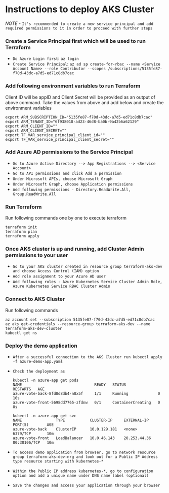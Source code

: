 # Instructions to deploy AKS Cluster

*NOTE* - `It's recommended to create a new service principal and add required permissions to it in order to proceed with further steps`

### Create a Service Principal first which will be used to run Terraform 

- `Do Azure Login first`: `az login`
- `Create Service Principal`: `az ad sp create-for-rbac --name <Service Account Name> --role Contributor --scopes /subscriptions/5135fe87-f70d-43dc-a7d5-ed71c8db7cac`

### Add following environment variables to run Terraform

Client ID will be appID and Client Secret will be provided as an output of above command. Take the values from above and add below and create the environment variables  

```
export ARM_SUBSCRIPTION_ID="5135fe87-f70d-43dc-a7d5-ed71c8db7cac"
export ARM_TENANT_ID="6f938018-ad23-46d8-ba0b-9a42b6a62129"
export ARM_CLIENT_ID=""
export ARM_CLIENT_SECRET=""
export TF_VAR_service_principal_client_id=""
export TF_VAR_service_principal_client_secret=""
```

### Add Azure AD permissions to the Service Principal 

- `Go to Azure Active Directory --> App Registrations --> <Service Account>`
- `Go to API permissions and click Add a permission`
- `Under Microsoft APIs, choose Microsoft Graph`
- `Under Microsoft Graph, choose Application permissions`
- `Add following permissions - Directory.ReadWrite.All, Group.ReadWrite.All` 

### Run Terraform 

Run following commands one by one to execute terraform 

```
terraform init
terraform plan
terraform apply 
```

### Once AKS cluster is up and running, add Cluster Admin permissions to your user

- `Go to your AKS cluster created in resource group terraform-aks-dev and choose Access Control (IAM) option`
- `Add role assignment to your Azure AD user`
- `Add following roles - Azure Kubernetes Service Cluster Admin Role, Azure Kubernetes Service RBAC Cluster Admin`

### Connect to AKS Cluster

Run following commands

```
az account set --subscription 5135fe87-f70d-43dc-a7d5-ed71c8db7cac
az aks get-credentials --resource-group terraform-aks-dev --name terraform-aks-dev-cluster
kubectl get ns
```

### Deploy the demo application

- `After a successful connection to the AKS Cluster run kubectl apply -f azure-demo-app.yaml`
- `Check the deployment as`
    ```
    kubectl -n azure-app get pods
    NAME                                READY   STATUS              RESTARTS   AGE
    azure-vote-back-8fd8d8db4-n8x5f     1/1     Running             0          10s
    azure-vote-front-5698dd7765-zfdnw   0/1     ContainerCreating   0          8s
    ```

    ```
    kubectl -n azure-app get svc
    NAME               TYPE           CLUSTER-IP     EXTERNAL-IP    PORT(S)        AGE
    azure-vote-back    ClusterIP      10.0.129.181   <none>         6379/TCP       10m
    azure-vote-front   LoadBalancer   10.0.46.143    20.253.44.36   80:30106/TCP   10m
    ```
- `To access demo application from browser, go to network resource group terraform-aks-dev-nrg and look out for a Public IP Address type resource starting with kubernetes-*`
- `Within the Public IP address kubernetes-*, go to configuration option and add a unique name under DNS name label (optional)`
- `Save the changes and access your application through your browser`